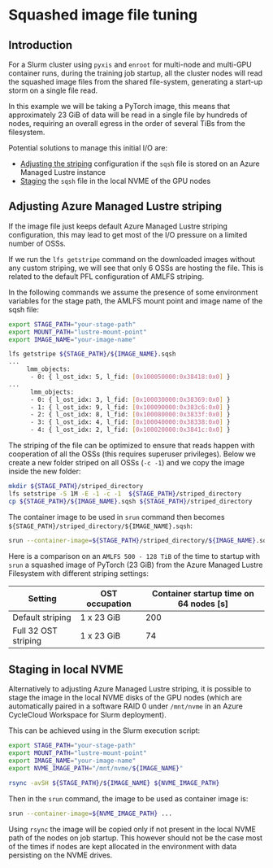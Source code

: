 # Squashed image file tuning
## Introduction

For a Slurm cluster using `pyxis` and `enroot` for multi-node and multi-GPU container runs, during the training job startup, all the cluster nodes will read the squashed image files from the shared file-system, generating a start-up storm on a single file read.

In this example we will be taking a PyTorch image, this means that approximately 23 GiB of data will be read in a single file by hundreds of nodes, requiring an overall egress in the order of several TiBs from the filesystem.

Potential solutions to manage this initial I/O are:
* [Adjusting the striping](#adjusting-azure-managed-lustre-striping) configuration if the `sqsh` file is stored on an Azure Managed Lustre instance
* [Staging](#staging-in-local-nvme) the `sqsh` file in the local NVME of the GPU nodes

## Adjusting Azure Managed Lustre striping

If the image file just keeps default Azure Managed Lustre striping configuration, this may lead to get most of the I/O pressure on a limited number of OSSs.

If we run the `lfs getstripe` command on the downloaded images without any custom striping, we will see that only 6 OSSs are hosting the file. This is related to the default PFL configuration of AMLFS striping.

In the following commands we assume the presence of some environment variables for the stage path, the AMLFS mount point and image name of the sqsh file:

```bash
export STAGE_PATH="your-stage-path"
export MOUNT_PATH="lustre-mount-point"
export IMAGE_NAME="your-image-name"
```

```bash
lfs getstripe ${STAGE_PATH}/${IMAGE_NAME}.sqsh
...
     lmm_objects:
      - 0: { l_ost_idx: 5, l_fid: [0x100050000:0x38418:0x0] }
...
      lmm_objects:
      - 0: { l_ost_idx: 3, l_fid: [0x100030000:0x38369:0x0] }
      - 1: { l_ost_idx: 9, l_fid: [0x100090000:0x383c6:0x0] }
      - 2: { l_ost_idx: 8, l_fid: [0x100080000:0x3833f:0x0] }
      - 3: { l_ost_idx: 4, l_fid: [0x100040000:0x38338:0x0] }
      - 4: { l_ost_idx: 2, l_fid: [0x100020000:0x3841c:0x0] }
```

The striping of the file can be optimized to ensure that reads happen with cooperation of all the OSSs (this requires superuser privileges). Below we create a new folder striped on all OSSs (`-c -1`) and we copy the image inside the new folder:

```bash
mkdir ${STAGE_PATH}/striped_directory
lfs setstripe -S 1M -E -1 -c -1  ${STAGE_PATH}/striped_directory
cp ${STAGE_PATH}/${IMAGE_NAME}.sqsh ${STAGE_PATH}/striped_directory
```

The container image to be used in `srun` command then becomes `${STAGE_PATH}/striped_directory/${IMAGE_NAME}.sqsh`:

```bash
srun --container-image=${STAGE_PATH}/striped_directory/${IMAGE_NAME}.sqsh ...
```

Here is a comparison on an `AMLFS 500 - 128 TiB` of the time to startup with `srun` a squashed image of PyTorch (23 GiB) from the Azure Managed Lustre Filesystem with different striping settings:

| Setting              | OST occupation | Container startup time on 64 nodes [s] |
| -------------------- | -------------- | -------------------------------------- |
| Default striping     | 1 x 23 GiB     | 200                                    |
| Full 32 OST striping | 1 x 23 GiB     | 74                                     |

## Staging in local NVME

Alternatively to adjusting Azure Managed Lustre striping, it is possible to stage the image in the local NVME disks of the GPU nodes (which are automatically paired in a software RAID 0 under `/mnt/nvme` in an Azure CycleCloud Workspace for Slurm deployment).

This can be achieved using in the Slurm execution script:
```bash
export STAGE_PATH="your-stage-path"
export MOUNT_PATH="lustre-mount-point"
export IMAGE_NAME="your-image-name"
export NVME_IMAGE_PATH="/mnt/nvme/${IMAGE_NAME}"

rsync -avSH ${STAGE_PATH}/${IMAGE_NAME} ${NVME_IMAGE_PATH}
```

Then in the `srun` command, the image to be used as container image is:

```bash
srun --container-image=${NVME_IMAGE_PATH} ...
```

Using `rsync` the image will be copied only if not present in the local NVME path of the nodes on job startup. This however should not be the case most of the times if nodes are kept allocated in the environment with data persisting on the NVME drives.
